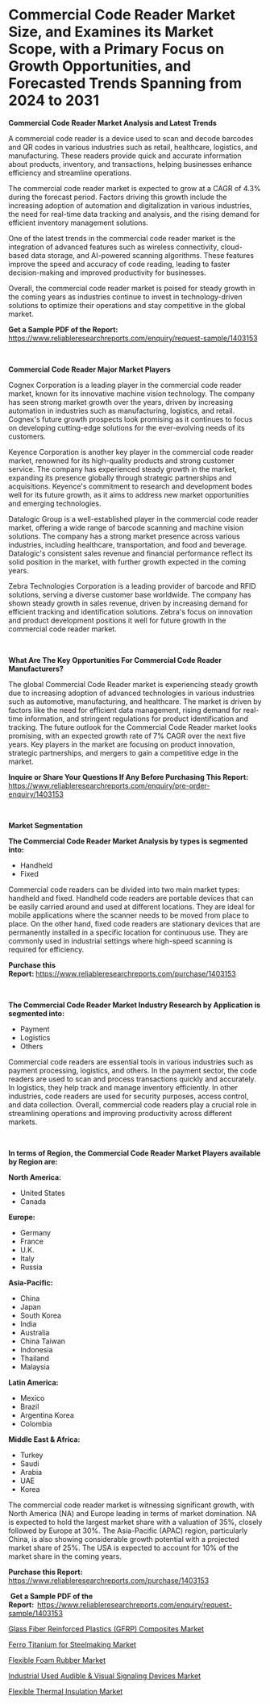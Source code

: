<p><h1>Commercial Code Reader Market Size, and Examines its Market Scope, with a Primary Focus on Growth Opportunities, and Forecasted Trends Spanning from 2024 to 2031</h1></p><p><strong>Commercial Code Reader Market Analysis and Latest Trends</strong></p>
<p><p>A commercial code reader is a device used to scan and decode barcodes and QR codes in various industries such as retail, healthcare, logistics, and manufacturing. These readers provide quick and accurate information about products, inventory, and transactions, helping businesses enhance efficiency and streamline operations.</p><p>The commercial code reader market is expected to grow at a CAGR of 4.3% during the forecast period. Factors driving this growth include the increasing adoption of automation and digitalization in various industries, the need for real-time data tracking and analysis, and the rising demand for efficient inventory management solutions.</p><p>One of the latest trends in the commercial code reader market is the integration of advanced features such as wireless connectivity, cloud-based data storage, and AI-powered scanning algorithms. These features improve the speed and accuracy of code reading, leading to faster decision-making and improved productivity for businesses.</p><p>Overall, the commercial code reader market is poised for steady growth in the coming years as industries continue to invest in technology-driven solutions to optimize their operations and stay competitive in the global market.</p></p>
<p><strong>Get a Sample PDF of the Report:&nbsp;</strong> <a href="https://www.reliableresearchreports.com/enquiry/request-sample/1403153">https://www.reliableresearchreports.com/enquiry/request-sample/1403153</a></p>
<p>&nbsp;</p>
<p><strong>Commercial Code Reader Major Market Players</strong></p>
<p><p>Cognex Corporation is a leading player in the commercial code reader market, known for its innovative machine vision technology. The company has seen strong market growth over the years, driven by increasing automation in industries such as manufacturing, logistics, and retail. Cognex's future growth prospects look promising as it continues to focus on developing cutting-edge solutions for the ever-evolving needs of its customers.</p><p>Keyence Corporation is another key player in the commercial code reader market, renowned for its high-quality products and strong customer service. The company has experienced steady growth in the market, expanding its presence globally through strategic partnerships and acquisitions. Keyence's commitment to research and development bodes well for its future growth, as it aims to address new market opportunities and emerging technologies.</p><p>Datalogic Group is a well-established player in the commercial code reader market, offering a wide range of barcode scanning and machine vision solutions. The company has a strong market presence across various industries, including healthcare, transportation, and food and beverage. Datalogic's consistent sales revenue and financial performance reflect its solid position in the market, with further growth expected in the coming years.</p><p>Zebra Technologies Corporation is a leading provider of barcode and RFID solutions, serving a diverse customer base worldwide. The company has shown steady growth in sales revenue, driven by increasing demand for efficient tracking and identification solutions. Zebra's focus on innovation and product development positions it well for future growth in the commercial code reader market.</p></p>
<p>&nbsp;</p>
<p><strong>What Are The Key Opportunities For Commercial Code Reader Manufacturers?</strong></p>
<p><p>The global Commercial Code Reader market is experiencing steady growth due to increasing adoption of advanced technologies in various industries such as automotive, manufacturing, and healthcare. The market is driven by factors like the need for efficient data management, rising demand for real-time information, and stringent regulations for product identification and tracking. The future outlook for the Commercial Code Reader market looks promising, with an expected growth rate of 7% CAGR over the next five years. Key players in the market are focusing on product innovation, strategic partnerships, and mergers to gain a competitive edge in the market.</p></p>
<p><strong>Inquire or Share Your Questions If Any Before Purchasing This Report:</strong> <a href="https://www.reliableresearchreports.com/enquiry/pre-order-enquiry/1403153">https://www.reliableresearchreports.com/enquiry/pre-order-enquiry/1403153</a></p>
<p>&nbsp;</p>
<p><strong>Market Segmentation</strong></p>
<p><strong>The Commercial Code Reader Market Analysis by types is segmented into:</strong></p>
<p><ul><li>Handheld</li><li>Fixed</li></ul></p>
<p><p>Commercial code readers can be divided into two main market types: handheld and fixed. Handheld code readers are portable devices that can be easily carried around and used at different locations. They are ideal for mobile applications where the scanner needs to be moved from place to place. On the other hand, fixed code readers are stationary devices that are permanently installed in a specific location for continuous use. They are commonly used in industrial settings where high-speed scanning is required for efficiency.</p></p>
<p><strong>Purchase this Report:&nbsp;</strong><a href="https://www.reliableresearchreports.com/purchase/1403153">https://www.reliableresearchreports.com/purchase/1403153</a></p>
<p>&nbsp;</p>
<p><strong>The Commercial Code Reader Market Industry Research by Application is segmented into:</strong></p>
<p><ul><li>Payment</li><li>Logistics</li><li>Others</li></ul></p>
<p><p>Commercial code readers are essential tools in various industries such as payment processing, logistics, and others. In the payment sector, the code readers are used to scan and process transactions quickly and accurately. In logistics, they help track and manage inventory efficiently. In other industries, code readers are used for security purposes, access control, and data collection. Overall, commercial code readers play a crucial role in streamlining operations and improving productivity across different markets.</p></p>
<p>&nbsp;</p>
<p><strong>In terms of Region, the Commercial Code Reader Market Players available by Region are:</strong></p>
<p>
    <p> <strong> North America: </strong>
        <ul>
            <li>United States</li>
            <li>Canada</li>
        </ul>
        </p> 
    <p> <strong> Europe: </strong>
        <ul>
            <li>Germany</li>
            <li>France</li>
            <li>U.K.</li>
            <li>Italy</li>
            <li>Russia</li>
        </ul>
        </p> 
    <p> <strong> Asia-Pacific: </strong>
        <ul>
            <li>China</li>
            <li>Japan</li>
            <li>South Korea</li>
            <li>India</li>
            <li>Australia</li>
            <li>China Taiwan</li>
            <li>Indonesia</li>
            <li>Thailand</li>
            <li>Malaysia</li>
        </ul>
        </p> 
    <p> <strong> Latin America: </strong>
        <ul>
            <li>Mexico</li>
            <li>Brazil</li>
            <li>Argentina Korea</li>
            <li>Colombia</li>
        </ul>
        </p> 
    <p> <strong> Middle East & Africa: </strong>
        <ul>
            <li>Turkey</li>
            <li>Saudi</li>
            <li>Arabia</li>
            <li>UAE</li>
            <li>Korea</li>
        </ul>
    </p>
    </p>
<p><p>The commercial code reader market is witnessing significant growth, with North America (NA) and Europe leading in terms of market domination. NA is expected to hold the largest market share with a valuation of 35%, closely followed by Europe at 30%. The Asia-Pacific (APAC) region, particularly China, is also showing considerable growth potential with a projected market share of 25%. The USA is expected to account for 10% of the market share in the coming years.</p></p>
<p><strong>Purchase this Report: </strong><a href="https://www.reliableresearchreports.com/purchase/1403153">https://www.reliableresearchreports.com/purchase/1403153</a></p>
<p>&nbsp;<strong>Get a Sample PDF of the Report:&nbsp;&nbsp;</strong><a href="https://www.reliableresearchreports.com/enquiry/request-sample/1403153">https://www.reliableresearchreports.com/enquiry/request-sample/1403153</a></p>
<p><strong></strong></p>
<p><p><a href="https://meowing-lemming-dd3.notion.site/Glass-Fiber-Reinforced-Plastics-GFRP-Composites-Market-Size-Share-Trends-Analysis-Report-By-App-c4b07f6016c64caf9e4a177b59fcc324">Glass Fiber Reinforced Plastics (GFRP) Composites Market</a></p><p><a href="https://meowing-canidae-761.notion.site/Global-Ferro-Titanium-for-Steelmaking-Market-Size-and-Market-Trends-Insights-and-Projections-from-2-ad1ba3e7a8d6461eb35b335c2f997049">Ferro Titanium for Steelmaking Market</a></p><p><a href="https://view.publitas.com/reportprime-1/flexible-foam-rubber-market-research-report-reveals-the-latest-trends-and-opportunities-of-this-market-for-period-from-2024-2031/">Flexible Foam Rubber Market</a></p><p><a href="https://frill-swim-3cd.notion.site/Industrial-Used-Audible-Visual-Signaling-Devices-Market-Furnish-Information-about-Market-Size-Mar-7c1cec2f930d4d81908e94abe868a0d7">Industrial Used Audible & Visual Signaling Devices Market</a></p><p><a href="https://view.publitas.com/reportprime-1/flexible-thermal-insulation-market-research-report-reveals-the-latest-trends-and-opportunities-of-this-market-for-period-from-2024-2031/">Flexible Thermal Insulation Market</a></p></p>